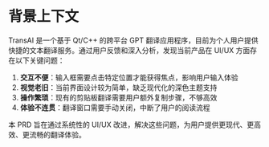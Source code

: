 # 背景上下文

TransAI 是一个基于 Qt/C++ 的跨平台 GPT 翻译应用程序，目前为个人用户提供快捷的文本翻译服务。通过用户反馈和深入分析，发现当前产品在 UI/UX 方面存在以下关键问题：

1. **交互不便**：输入框需要点击特定位置才能获得焦点，影响用户输入体验
2. **视觉老旧**：当前界面设计较为简单，缺乏现代化的深色主题支持
3. **操作繁琐**：现有的剪贴板翻译需要用户额外复制步骤，不够高效
4. **体验不连贯**：翻译窗口需要手动关闭，中断了用户的阅读流程

本 PRD 旨在通过系统性的 UI/UX 改进，解决这些问题，为用户提供更现代、更高效、更流畅的翻译体验。